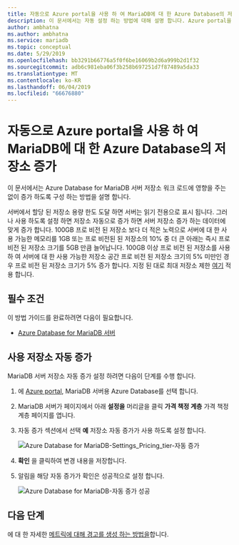 ```yaml
---
title: 자동으로 Azure portal을 사용 하 여 MariaDB에 대 한 Azure Database의 저장소 증가
description: 이 문서에서는 자동 설정 하는 방법에 대해 설명 합니다. Azure portal을 사용 하 여 MariaDB에 대 한 Azure Database에 대 한 저장소 증가
author: ambhatna
ms.author: ambhatna
ms.service: mariadb
ms.topic: conceptual
ms.date: 5/29/2019
ms.openlocfilehash: bb3291b66776a5f0f6be16069b2d6a999b2d1f32
ms.sourcegitcommit: adb6c981eba06f3b258b697251d7f87489a5da33
ms.translationtype: MT
ms.contentlocale: ko-KR
ms.lasthandoff: 06/04/2019
ms.locfileid: "66676880"
---
```

# <a name="auto-grow-storage-in-azure-database-for-mariadb-using-the-azure-portal"></a>자동으로 Azure portal을 사용 하 여 MariaDB에 대 한 Azure Database의 저장소 증가
이 문서에서는 Azure Database for MariaDB 서버 저장소 워크 로드에 영향을 주는 없이 증가 하도록 구성 하는 방법을 설명 합니다.

서버에서 할당 된 저장소 용량 한도 도달 하면 서버는 읽기 전용으로 표시 됩니다. 그러나 사용 하도록 설정 하면 저장소 자동으로 증가 하면 서버 저장소 증가 하는 데이터에 맞게 증가 합니다. 100GB 프로 비전 된 저장소 보다 더 적은 노력으로 서버에 대 한 사용 가능한 메모리를 1GB 또는 프로 비전된 된 저장소의 10% 중 더 큰 아래는 즉시 프로 비전 된 저장소 크기를 5GB 만큼 늘어납니다. 100GB 이상 프로 비전 된 저장소를 사용 하 여 서버에 대 한 사용 가능한 저장소 공간 프로 비전 된 저장소 크기의 5% 미만인 경우 프로 비전 된 저장소 크기가 5% 증가 합니다. 지정 된 대로 최대 저장소 제한 [여기](https://docs.microsoft.com/azure/mariadb/concepts-pricing-tiers#storage) 적용 합니다.

## <a name="prerequisites"></a>필수 조건
이 방법 가이드를 완료하려면 다음이 필요합니다.
- [Azure Database for MariaDB 서버](./quickstart-create-mariadb-server-database-using-azure-portal.md)

## <a name="enable-storage-auto-grow"></a>사용 저장소 자동 증가 

MariaDB 서버 저장소 자동 증가 설정 하려면 다음이 단계를 수행 합니다.

1. 에 [Azure portal](https://portal.azure.com/), MariaDB 서버용 Azure Database를 선택 합니다.

2. MariaDB 서버가 페이지에서 아래 **설정을** 머리글을 클릭 **가격 책정 계층** 가격 책정 계층 페이지를 엽니다.

3. 자동 증가 섹션에서 선택 **예** 저장소 자동 증가가 사용 하도록 설정 합니다.

    ![Azure Database for MariaDB-Settings_Pricing_tier-자동 증가](./media/howto-auto-grow-storage-portal/3-auto-grow.png)

4. **확인** 을 클릭하여 변경 내용을 저장합니다.

5. 알림을 해당 자동 증가가 확인은 성공적으로 설정 합니다.

    ![Azure Database for MariaDB-자동 증가 성공](./media/howto-auto-grow-storage-portal/5-auto-grow-successful.png)

## <a name="next-steps"></a>다음 단계

에 대 한 자세한 [메트릭에 대해 경고를 생성 하는 방법을](howto-alert-metric.md)합니다.
